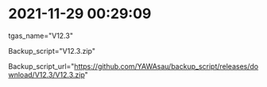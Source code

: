 # 2021-11-29 00:29:09

tgas_name="V12.3"

Backup_script="V12.3.zip"

Backup_script_url="https://github.com/YAWAsau/backup_script/releases/download/V12.3/V12.3.zip"
